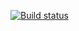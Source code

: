 [![Build status](https://ci.appveyor.com/api/projects/status/8gp59nqtenn24xsm?svg=true)](https://ci.appveyor.com/project/Volzhentsev/ahj-anim)